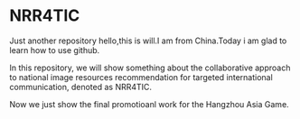 # NRR4TIC
Just another repository
hello,this is will.I am from China.Today i am glad to learn how to use github.

In this repository, we will show something about the collaborative approach to national image resources recommendation for targeted international communication, denoted as NRR4TIC.

Now we just show the final promotioanl work for the Hangzhou Asia Game.

